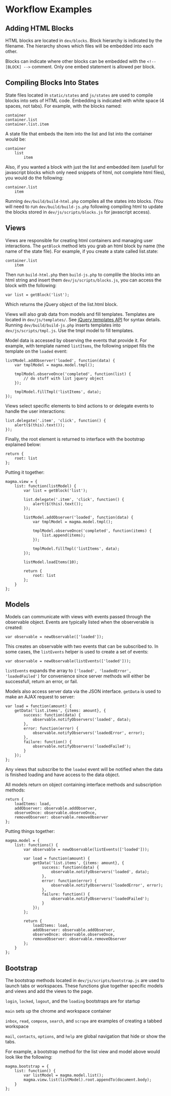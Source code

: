 # Workflow Examples

## Adding HTML Blocks

HTML blocks are located in `dev/blocks`. Block hierarchy is indicated by the filename. The hierarchy shows which files will be embedded into each other.

Blocks can indicate where other blocks can be embedded with the `<!-- [BLOCK] -->` comment. Only one embed statement is allowed per block.

## Compiling Blocks Into States

State files located in `static/states` and `js/states` are used to compile blocks into sets of HTML code. Embedding is indicated with white space (4 spaces, not tabs). For example, with the blocks named:

    container
    container.list
    container.list.item

A state file that embeds the item into the list and list into the container would be:

    container
        list
            item

Also, if you wanted a block with just the list and embedded item (usefull for javascript blocks which only need snippets of html, not complete html files), you would do the following:

    container.list
        item

Running `dev/build/build-html.php` compiles all the states into blocks. (You will need to run `dev/build/build-js.php` following compiling html to update the blocks stored in `dev/js/scripts/blocks.js` for javascript access).

## Views

Views are responsible for creating html containers and managing user interactions. The `getBlock` method lets you grab an html block by name (the name of the state file). For example, if you create a state called list.state:

    container.list
        item

Then run `build-html.php` then `build-js.php` to complile the blocks into an html string and insert them `dev/js/scripts/blocks.js`, you can access the block with the following:

    var list = getBlock('list');

Which returns the jQuery object of the list.html block.

Views will also grab data from models and fill templates. Templates are located in `dev/js/templates/`. See [jQuery templates API](http://api.jquery.com/category/plugins/templates/) for syntax details. Running `dev/build/build-js.php` inserts templates into `dev/js/scripts/tmpl.js`. Use the tmpl model to fill templates. 

Model data is accessed by observing the events that provide it. For example, with template named `listItems`, the following snippet fills the template on the `loaded` event:

    listModel.addObserver('loaded', function(data) {
        var tmplModel = magma.model.tmpl();

        tmplModel.observeOnce('completed', function(list) {
            // do stuff with list jquery object
        });

        tmplModel.fillTmpl('listItems', data);
    });

Views select specific elements to bind actions to or delegate events to handle the user interactions:

    list.delegate('.item', 'click', function() {
        alert($(this).text());
    });

Finally, the root element is returned to interface with the bootstrap explained below:

    return {
        root: list
    };

Putting it together:

    magma.view = {
        list: function(listModel) {
            var list = getBlock('list');

            list.delegate('.item', 'click', function() {
                alert($(this).text());
            });

            listModel.addObserver('loaded', function(data) {
                var tmplModel = magma.model.tmpl();

                tmplModel.observeOnce('completed', function(items) {
                    list.append(items);
                });

                tmplModel.fillTmpl('listItems', data);
            });

            listModel.loadItems(10);

            return {
                root: list
            };
        }
    };

## Models

Models can communicate with views with events passed through the observable object. Events are typically listed when the observerable is created:

    var observable = newObservable(['loaded']);

This creates an observable with two events that can be subscribed to. In some cases, the `listEvents` helper is used to create a set of events:

    var observable = newObservable(listEvents(['loaded']));

`listEvents` expands the array to `['loaded', 'loadedError', 'loadedFailed']` for convenience since server methods will either be successfull, return an error, or fail.

Models also access server data via the JSON interface. `getData` is used to make an AJAX request to server:

    var load = function(amount) {
        getData('list.items', {items: amount}, {
            success: function(data) {
                observable.notifyObservers('loaded', data);
            },
            error: function(error) {
                observable.notifyObservers('loadedError', error);
            },
            failure: function() {
                observable.notifyObservers('loadedFailed');
            }
        });
    };

Any views that subscribe to the `loaded` event will be notified when the data is finished loading and have access to the data object.

All models return on object containing interface methods and subscription methods:

    return {
        loadItems: load,
        addObserver: observable.addObserver,
        observeOnce: observable.observeOnce,
        removeObserver: observable.removeObserver
    };

Putting things together:

    magma.model = {
        list: functions() {
            var observable = newObservable(listEvents(['loaded']));

            var load = function(amount) {
                getData('list.items', {items: amount}, {
                    success: function(data) {
                        observable.notifyObservers('loaded', data);
                    },
                    error: function(error) {
                        observable.notifyObservers('loadedError', error);
                    },
                    failure: function() {
                        observable.notifyObservers('loadedFailed');
                    }
                });
            };
            
            return {
                loadItems: load,
                addObserver: observable.addObserver,
                observeOnce: observable.observeOnce,
                removeObserver: observable.removeObserver
            };
        }
    };

## Bootstrap

The bootstrap methods located in `dev/js/scripts/bootstrap.js` are used to launch tabs or workspaces. These functions glue together specific models and views and add the views to the page.

`login`, `locked`, `logout`, and the `loading` bootstraps are for startup

`main` sets up the chrome and workspace container

`inbox`, `read`, `compose`, `search`, and `scrape` are examples of creating a tabbed workspace

`mail`, `contacts`, `options`, and `help` are global navigation that hide or show the tabs.

For example, a bootstrap method for the list view and model above would look like the following:

    magma.bootstrap = {
        list: function() {
            var listModel = magma.model.list();
            magma.view.list(listModel).root.appendTo(document.body);
        }
    };
